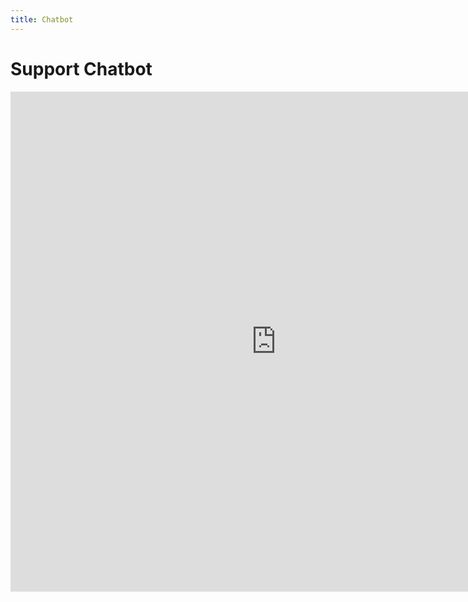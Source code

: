 ```yaml
---
title: Chatbot
---
```

# Support Chatbot
<iframe
	src="https://chat.berri.ai/aHR0cHM6Ly9zaGFyZWRkYnN0b3JlcXVlcnktN2JlYS04aGp3LnplZXQtYmVycmkuemVldC5hcHAvYmVycmlfcXVlcnk%2FcHJval9wYXRoPWluZGV4ZXMvZGFucy5odWFuZ0Bwb3NpdGl2ZWdyaWQuY29tLzRiYjIzNzA3LWVjMjctNDY5ZS04MzhhLTgwMzA0YjJjNzdlNw%3D%3D"
	frameborder="0"
	width="850"
	height="800"
></iframe>
